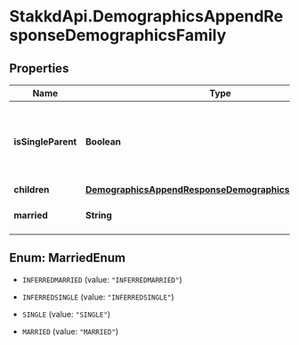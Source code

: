# StakkdApi.DemographicsAppendResponseDemographicsFamily

## Properties

Name | Type | Description | Notes
------------ | ------------- | ------------- | -------------
**isSingleParent** | **Boolean** | Indicates whether the person is flagged as being a single parent. | [optional] 
**children** | [**DemographicsAppendResponseDemographicsFamilyChildren**](DemographicsAppendResponseDemographicsFamilyChildren.md) |  | [optional] 
**married** | **String** | The marital status for the person. | [optional] 



## Enum: MarriedEnum


* `INFERREDMARRIED` (value: `"INFERREDMARRIED"`)

* `INFERREDSINGLE` (value: `"INFERREDSINGLE"`)

* `SINGLE` (value: `"SINGLE"`)

* `MARRIED` (value: `"MARRIED"`)




